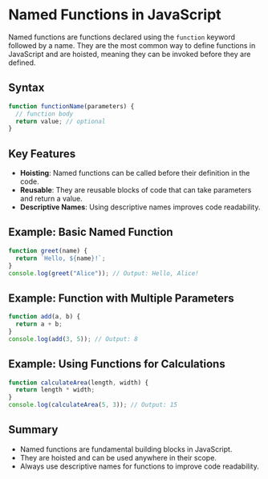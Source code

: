 
# Named Functions in JavaScript

Named functions are functions declared using the `function` keyword followed by a name. They are the most common way to define functions in JavaScript and are hoisted, meaning they can be invoked before they are defined.

## Syntax
```javascript
function functionName(parameters) {
  // function body
  return value; // optional
}
```

## Key Features
- **Hoisting**: Named functions can be called before their definition in the code.
- **Reusable**: They are reusable blocks of code that can take parameters and return a value.
- **Descriptive Names**: Using descriptive names improves code readability.

## Example: Basic Named Function
```javascript
function greet(name) {
  return `Hello, ${name}!`;
}
console.log(greet("Alice")); // Output: Hello, Alice!
```

## Example: Function with Multiple Parameters
```javascript
function add(a, b) {
  return a + b;
}
console.log(add(3, 5)); // Output: 8
```

## Example: Using Functions for Calculations
```javascript
function calculateArea(length, width) {
  return length * width;
}
console.log(calculateArea(5, 3)); // Output: 15
```

## Summary
- Named functions are fundamental building blocks in JavaScript.
- They are hoisted and can be used anywhere in their scope.
- Always use descriptive names for functions to improve code readability.
